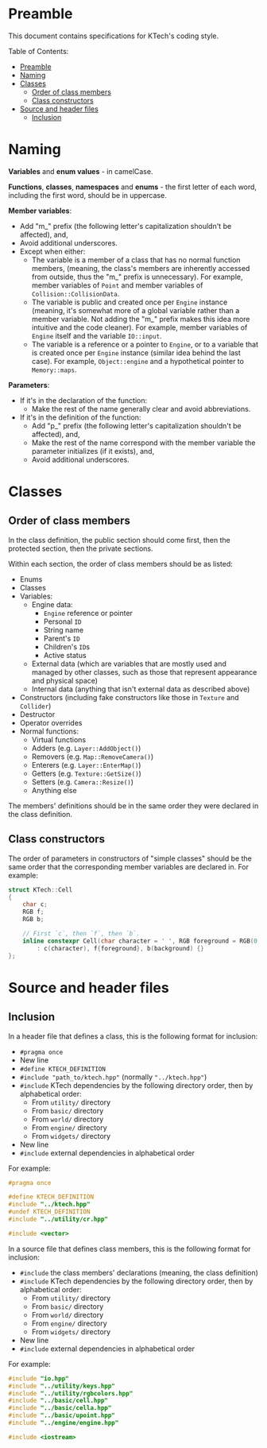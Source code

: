 # Preamble

This document contains specifications for KTech's coding style.

Table of Contents:
- [Preamble](#preamble)
- [Naming](#naming)
- [Classes](#classes)
    - [Order of class members](#order-of-class-members)
    - [Class constructors](#class-constructors)
- [Source and header files](#source-and-header-files)
	- [Inclusion](#inclusion)

# Naming

**Variables** and **enum values** - in camelCase.

**Functions**, **classes**, **namespaces** and **enums** - the first letter of each word, including the first word, should be in uppercase.

**Member variables**:
- Add "m_" prefix (the following letter's capitalization shouldn't be affected), and,
- Avoid additional underscores.
- Except when either:
    - The variable is a member of a class that has no normal function members, (meaning, the class's members are inherently accessed from outside, thus the "m_" prefix is unnecessary). For example, member variables of `Point` and member variables of `Collision::CollisionData`.
    - The variable is public and created once per `Engine` instance (meaning, it's somewhat more of a global variable rather than a member variable. Not adding the "m_" prefix makes this idea more intuitive and the code cleaner). For example, member variables of `Engine` itself and the variable `IO::input`.
    - The variable is a reference or a pointer to `Engine`, or to a variable that is created once per `Engine` instance (similar idea behind the last case). For example, `Object::engine` and a hypothetical pointer to `Memory::maps`.

**Parameters**:
- If it's in the declaration of the function:
    - Make the rest of the name generally clear and avoid abbreviations.
- If it's in the definition of the function:
    - Add "p_" prefix (the following letter's capitalization shouldn't be affected), and,
    - Make the rest of the name correspond with the member variable the parameter initializes (if it exists), and,
    - Avoid additional underscores.

# Classes

## Order of class members

In the class definition, the public section should come first, then the protected section, then the private sections.

Within each section, the order of class members should be as listed:
- Enums
- Classes
- Variables:
    - Engine data:
        - `Engine` reference or pointer
        - Personal `ID`
        - String name
        - Parent's `ID`
        - Children's `ID`s
        - Active status
    - External data (which are variables that are mostly used and managed by other classes, such as those that represent appearance and physical space)
    - Internal data (anything that isn't external data as described above)
- Constructors (including fake constructors like those in `Texture` and `Collider`)
- Destructor
- Operator overrides
- Normal functions:
    - Virtual functions
    - Adders (e.g. `Layer::AddObject()`)
    - Removers (e.g. `Map::RemoveCamera()`)
    - Enterers (e.g. `Layer::EnterMap()`)
    - Getters (e.g. `Texture::GetSize()`)
    - Setters (e.g. `Camera::Resize()`)
    - Anything else

The members' definitions should be in the same order they were declared in the class definition.

## Class constructors

The order of parameters in constructors of "simple classes" should be the same order that the corresponding member variables are declared in. For example:

```c++
struct KTech::Cell
{
	char c;
	RGB f;
	RGB b;

    // First `c`, then `f`, then `b`.
	inline constexpr Cell(char character = ' ', RGB foreground = RGB(0, 0, 0), RGB background = RGB(0, 0, 0))
		: c(character), f{foreground}, b(background) {}
};
```

# Source and header files

## Inclusion

In a header file that defines a class, this is the following format for inclusion:
- `#pragma once`
- New line
- `#define KTECH_DEFINITION`
- `#include "path_to/ktech.hpp"` (normally `"../ktech.hpp"`)
- `#include` KTech dependencies by the following directory order, then by alphabetical order:
	- From `utility/` directory
	- From `basic/` directory
	- From `world/` directory
	- From `engine/` directory
	- From `widgets/` directory
- New line
- `#include` external dependencies in alphabetical order

For example:

```c++
#pragma once

#define KTECH_DEFINITION
#include "../ktech.hpp"
#undef KTECH_DEFINITION
#include "../utility/cr.hpp"

#include <vector>
```

In a source file that defines class members, this is the following format for inclusion:
- `#include` the class members' declarations (meaning, the class definition)
- `#include` KTech dependencies by the following directory order, then by alphabetical order:
	- From `utility/` directory
 	- From `basic/` directory
  	- From `world/` directory
  	- From `engine/` directory
  	- From `widgets/` directory
- New line
- `#include` external dependencies in alphabetical order

For example:

```c++
#include "io.hpp"
#include "../utility/keys.hpp"
#include "../utility/rgbcolors.hpp"
#include "../basic/cell.hpp"
#include "../basic/cella.hpp"
#include "../basic/upoint.hpp"
#include "../engine/engine.hpp"

#include <iostream>
```
